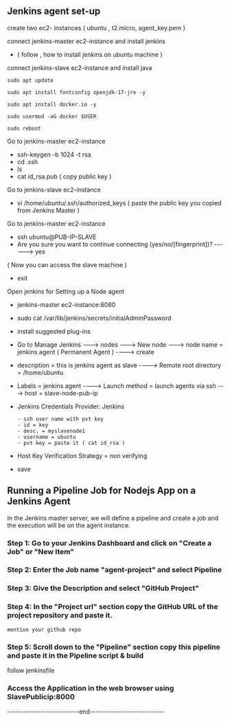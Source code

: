 ## Jenkins agent set-up


create two ec2- instances ( ubuntu , t2.micro, agent_key.pem )
   
connect jenkins-master ec2-instance and install jenkins

- ( follow , how to install jenkins on ubuntu machine )

     
connect jenkins-slave ec2-instance and install java

`sudo apt update`

`sudo apt install fontconfig openjdk-17-jre -y`

`sudo apt install docker.io -y`

`sudo usermod -aG docker $USER`

`sudo reboot`

Go to jenkins-master ec2-instance

   - ssh-keygen -b 1024 -t rsa
   - cd .ssh
   - ls
   - cat id_rsa.pub ( copy public key )


Go to jenkins-slave ec2-instance 

   - vi /home/ubuntu/.ssh/authorized_keys ( paste the public key you copied from Jenkins Master )


Go to jenkins-master ec2-instance

   - ssh ubuntu@PUB-IP-SLAVE
   - Are you sure you want to continue connecting (yes/no/[fingerprint])? ------> yes

 ( Now you can access the slave machine )

  - exit


Open jenkins for Setting up a Node agent

   - jenkins-master ec2-instance:8080
   - sudo cat /var/lib/jenkins/secrets/initialAdminPassword
   - install suggested plug-ins

   - Go to Manage Jenkins  --->  nodes  --->  New node ---> node name = jenkins agent ( Permanent Agent )  ----> create

   - description = this is jenkins agent as slave  ---->  Remote root directory = /home/ubuntu

   - Labels = jenkins agent   ---->  Launch method = launch agents via ssh  ---> host = slave-node-pub-ip

   - Jenkins Credentials Provider: Jenkins
     
         - ssh user name with pvt key
         - id = key
         - desc. = myslavenode1
         - username = ubuntu
         - pvt key = paste it ( cat id_rsa )

     
   - Host Key Verification Strategy = non verifying

   - save
     


## Running a Pipeline Job for Nodejs App on a Jenkins Agent

In the Jenkins master server, we will define a pipeline and create a job and the execution will be on the agent instance.

### Step 1: Go to your Jenkins Dashboard and click on "Create a Job" or "New Item"

### Step 2: Enter the Job name "agent-project" and select Pipeline

### Step 3: Give the Description and select "GitHub Project"

### Step 4: In the "Project url" section copy the GitHub URL of the project repository and paste it.

`mention your github repo`

### Step 5: Scroll down to the "Pipeline" section copy this pipeline and paste it in the Pipeline script & build

follow jenkinsfile

### Access the Application in the web browser using SlavePublicip:8000


--------------------------end---------------------------
